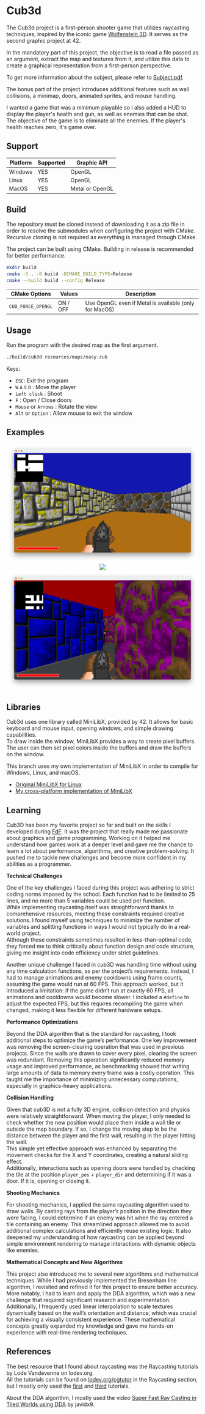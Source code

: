 Cub3d
=====

The Cub3d project is a first-person shooter game that utilizes raycasting techniques, inspired by the iconic game [Wolfenstein 3D](https://en.wikipedia.org/wiki/Wolfenstein_3D). It serves as the second graphic project at 42.

In the mandatory part of this project, the objective is to read a file passed as an argument, extract the map and textures from it, and utilize this data to create a graphical representation from a first-person perspective.

To get more information about the subject, please refer to [Subject.pdf](Subject.pdf).

The bonus part of the project introduces additional features such as wall collisions, a minimap, doors, animated sprites, and mouse handling.

I wanted a game that was a minimum playable so i also added a HUD to display the player's health and gun, as well as enemies that can be shot. The objective of the game is to eliminate all the enemies. If the player's health reaches zero, it's game over.

Support
------

| Platform | Supported | Graphic API     |
|----------|-----------|-----------------|
| Windows  | YES       | OpenGL          |
| Linux    | YES       | OpenGL          |
| MacOS    | YES       | Metal or OpenGL |

Build
-----
The repository must be cloned instead of downloading it as a zip file in order to resolve the submodules when configuring the project with CMake. Recursive cloning is not required as everything is managed through CMake.

The project can be built using CMake. Building in release is recommended for better performance.

```sh
mkdir build
cmake -S . -B build -DCMAKE_BUILD_TYPE=Release
cmake --build build --config Release
```

| CMake Options     | Values   | Description                                            |
|-------------------|----------|--------------------------------------------------------|
| `CUB_FORCE_OPENGL`| ON / OFF | Use OpenGL even if Metal is available (only for MacOS) |

Usage
-----

Run the program with the desired map as the first argument.

```sh
./build/cub3d resources/maps/easy.cub
```

Keys:

- `ESC`: Exit the program
- `W` `A` `S` `D` : Move the player
- `Left click` : Shoot
- `F` : Open / Close doors
- `Mouse` or `Arrows` : Rotate the view
- `Alt` or `Option` : Allow mouse to exit the window

Examples
--------

<p align="center">
  <img src="exemple1.png" />
  <img src="exemple2.gif" />
  <img src="exemple3.png" />
</p>

Libraries
---------

Cub3d uses one library called MiniLibX, provided by 42. It allows for basic keyboard and mouse input, opening windows, and simple drawing capabilities.  
To draw inside the window, MiniLibX provides a way to create pixel buffers. The user can then set pixel colors inside the buffers and draw the buffers on the window.

This branch uses my own implementation of MiniLibX in order to compile for Windows, Linux, and macOS.

- [Original MiniLibX for Linux](https://github.com/42Paris/minilibx-linux)
- [My cross-platform implementation of MiniLibX](https://github.com/Thomas-Chqt/MinilibX)

Learning
--------

Cub3D has been my favorite project so far and built on the skills I developed during [FdF](https://github.com/Thomas-Chqt/FdF). It was the project that really made me passionate about graphics and game programming. Working on it helped me understand how games work at a deeper level and gave me the chance to learn a lot about performance, algorithms, and creative problem-solving. It pushed me to tackle new challenges and become more confident in my abilities as a programmer.

**Technical Challenges**

One of the key challenges I faced during this project was adhering to strict coding norms imposed by the school. Each function had to be limited to 25 lines, and no more than 5 variables could be used per function.  
While implementing raycasting itself was straightforward thanks to comprehensive resources, meeting these constraints required creative solutions. I found myself using techniques to minimize the number of variables and splitting functions in ways I would not typically do in a real-world project.  
Although these constraints sometimes resulted in less-than-optimal code, they forced me to think critically about function design and code structure, giving me insight into code efficiency under strict guidelines.

Another unique challenge I faced in cub3D was handling time without using any time calculation functions, as per the project’s requirements. Instead, I had to manage animations and enemy cooldowns using frame counts, assuming the game would run at 60 FPS. This approach worked, but it introduced a limitation: if the game didn’t run at exactly 60 FPS, all animations and cooldowns would become slower. I included a `#define` to adjust the expected FPS, but this requires recompiling the game when changed, making it less flexible for different hardware setups.

**Performance Optimizations**

Beyond the DDA algorithm that is the standard for raycasting, I took additional steps to optimize the game’s performance. One key improvement was removing the screen-clearing operation that was used in previous projects. Since the walls are drawn to cover every pixel, clearing the screen was redundant. Removing this operation significantly reduced memory usage and improved performance, as benchmarking showed that writing large amounts of data to memory every frame was a costly operation. This taught me the importance of minimizing unnecessary computations, especially in graphics-heavy applications.

**Collision Handling**

Given that cub3D is not a fully 3D engine, collision detection and physics were relatively straightforward. When moving the player, I only needed to check whether the new position would place them inside a wall tile or outside the map boundary. If so, I change the moving step to be the distance between the player and the first wall, resulting in the player hitting the wall.  
This simple yet effective approach was enhanced by separating the movement checks for the X and Y coordinates, creating a natural sliding effect.  
Additionally, interactions such as opening doors were handled by checking the tile at the position `player_pos` + `player_dir` and determining if it was a door. If it is, opening or closing it.

**Shooting Mechanics**

For shooting mechanics, I applied the same raycasting algorithm used to draw walls. By casting rays from the player’s position in the direction they were facing, I could determine if an enemy was hit when the ray entered a tile containing an enemy. This streamlined approach allowed me to avoid additional complex calculations and efficiently reuse existing logic. It also deepened my understanding of how raycasting can be applied beyond simple environment rendering to manage interactions with dynamic objects like enemies.

**Mathematical Concepts and New Algorithms**

This project also introduced me to several new algorithms and mathematical techniques. While I had previously implemented the Bresenham line algorithm, I revisited and refined it for this project to ensure better accuracy. More notably, I had to learn and apply the DDA algorithm, which was a new challenge that required significant research and experimentation. Additionally, I frequently used linear interpolation to scale textures dynamically based on the wall’s orientation and distance, which was crucial for achieving a visually consistent experience. These mathematical concepts greatly expanded my knowledge and gave me hands-on experience with real-time rendering techniques.

References
----------

The best resource that I found about raycasting was the Raycasting tutorials by Lode Vandevenne on lodev.org.  
All the tutorials can be found on [lodev.org/cgtutor](https://lodev.org/cgtutor/) in the Raycasting section, but I mostly only used the [first](https://lodev.org/cgtutor/raycasting.html) and [third](https://lodev.org/cgtutor/raycasting3.html) tutorials.  

About the DDA algorithm, I mostly used the video [Super Fast Ray Casting in Tiled Worlds using DDA](https://www.youtube.com/watch?v=NbSee-XM7WA) by javidx9.

